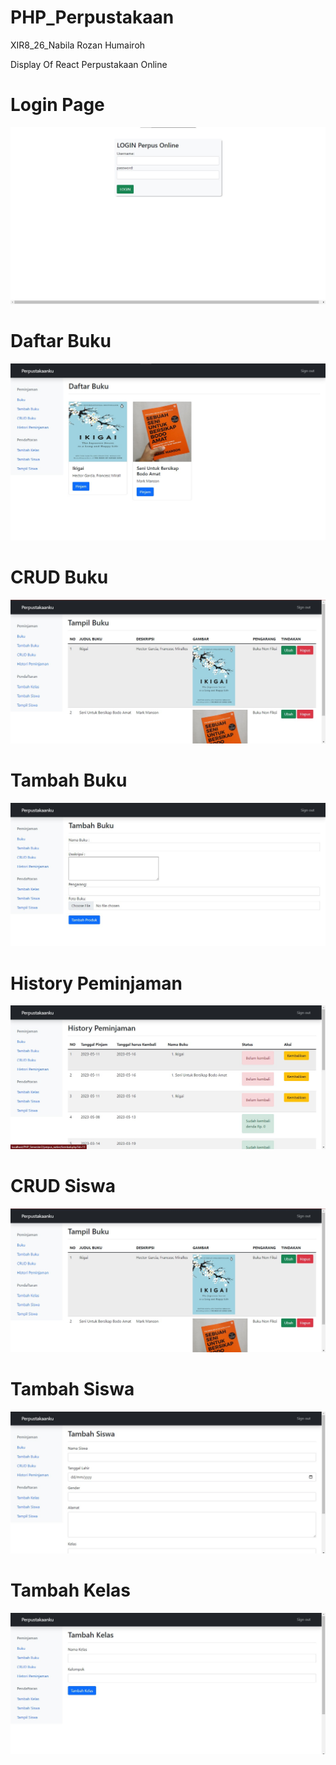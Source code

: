# PHP_Perpustakaan
XIR8_26_Nabila Rozan Humairoh

Display Of React Perpustakaan Online

<h1>Login Page</h1>
<img src="https://github.com/NekoNabNab/PHP_Native_Perpustakaan/blob/master/LoginPage.jpg"/><br />
<h1>Daftar Buku</h1>
<img src="https://github.com/NekoNabNab/PHP_Native_Perpustakaan/blob/master/DaftarBuku.jpg"/><br />
<h1>CRUD Buku</h1>
<img src="https://github.com/NekoNabNab/PHP_Native_Perpustakaan/blob/master/CRUD_Buku.jpg"/><br />
<h1>Tambah Buku</h1>
<img src="https://github.com/NekoNabNab/PHP_Native_Perpustakaan/blob/master/TambahBuku.jpg"/><br />
<h1>History Peminjaman</h1>
<img src="https://github.com/NekoNabNab/PHP_Native_Perpustakaan/blob/master/HistoriPeminjaman.jpg"/><br />
<h1>CRUD Siswa</h1>
<img src="https://github.com/NekoNabNab/PHP_Native_Perpustakaan/blob/master/CRUD_Buku.jpg"/><br />
<h1>Tambah Siswa</h1>
<img src="https://github.com/NekoNabNab/PHP_Native_Perpustakaan/blob/master/TambahSiswa.jpg"/><br />
<h1>Tambah Kelas</h1>
<img src="https://github.com/NekoNabNab/PHP_Native_Perpustakaan/blob/master/TambahKelas.jpg"/><br />

